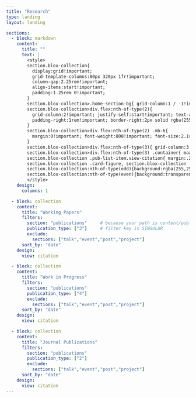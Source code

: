 ```yaml
---
title: "Research"
type: landing
layout: landing

sections:
  - block: markdown
    content:
      title: ""
      text: |
        <style>
        section.blox-collection{
          display:grid!important;
          grid-template-columns:80px 320px 1fr!important;
          column-gap:2.25rem!important;
          align-items:start!important;
          padding:1.25rem 0!important;
        }
        section.blox-collection>.home-section-bg{ grid-column:1 / -1!important }
        section.blox-collection>div.flex:nth-of-type(2){
          grid-column:2!important; justify-self:start!important; text-align:left!important;
          padding-right:1rem!important; border-right:2px solid rgba(255,255,255,.1)!important;
        }
        section.blox-collection>div.flex:nth-of-type(2) .mb-6{
          margin:0!important; font-weight:800!important; font-size:2.1rem!important; line-height:1.15!important;
        }
        section.blox-collection>div.flex:nth-of-type(3){ grid-column:3!important; width:100%!important; }
        section.blox-collection>div.flex:nth-of-type(3) .container{ max-width:none!important; margin:0!important; padding:0!important; }
        section.blox-collection .pub-list-item.view-citation{ margin:.28rem 0!important; padding:0!important; line-height:1.35!important; font-size:1rem!important; }
        section.blox-collection .card-figure, section.blox-collection .article-header .featured-image, section.blox-collection .figure, section.blox-collection .responsive-figure{display:none!important}
        section.blox-collection:nth-of-type(odd){background:rgba(255,255,255,.03)!important}
        section.blox-collection:nth-of-type(even){background:transparent!important}
        </style>
    design:
      columns: 1

  - block: collection
    content:
      title: "Working Papers"
      filters:
        section: "publications"     # because your path is content/publications/
        publication_type: ["3"]     # filter key is SINGULAR
        exclude:
          sections: ["talk","event","post","project"]
      sort_by: "date"
    design:
      view: citation

  - block: collection
    content:
      title: "Work in Progress"
      filters:
        section: "publications"
        publication_type: ["4"]
        exclude:
          sections: ["talk","event","post","project"]
      sort_by: "date"
    design:
      view: citation

  - block: collection
    content:
      title: "Journal Publications"
      filters:
        section: "publications"
        publication_type: ["2"]
        exclude:
          sections: ["talk","event","post","project"]
      sort_by: "date"
    design:
      view: citation
---
```


